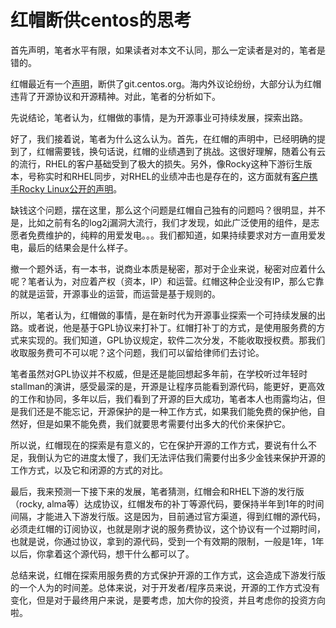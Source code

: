 # 红帽断供centos的思考

首先声明，笔者水平有限，如果读者对本文不认同，那么一定读者是对的，笔者是错的。

红帽最近有一个[声明](https://www.redhat.com/en/blog/red-hats-commitment-open-source-response-gitcentosorg-changes)，断供了git.centos.org。海内外议论纷纷，大部分认为红帽违背了开源协议和开源精神。对此，笔者的分析如下。

先说结论，笔者认为，红帽做的事情，是为开源事业可持续发展，探索出路。

好了，我们接着说，笔者为什么这么认为。首先，在红帽的声明中，已经明确的提到了，红帽需要钱，换句话说，红帽的业绩遇到了挑战。这很好理解，随着公有云的流行，RHEL的客户基础受到了极大的损失。另外，像Rocky这种下游衍生版本，号称实时和RHEL同步，对RHEL的业绩冲击也是存在的，这方面就有[客户携手Rocky Linux公开的声明](https://symphony.rakuten.com/newsroom/rakuten-symphony-and-ciq-bring-back-open-source-to-open-ran-deployments-with-rocky-linux)。

缺钱这个问题，摆在这里，那么这个问题是红帽自己独有的问题吗？很明显，并不是，比如之前有名的log2j漏洞大流行，我们才发现，如此广泛使用的组件，是志愿者免费维护的，纯粹的用爱发电。。。我们都知道，如果持续要求对方一直用爱发电，最后的结果会是什么样子。

撤一个题外话，有一本书，说商业本质是秘密，那对于企业来说，秘密对应着什么呢？笔者认为，对应着产权（资本，IP）和运营。红帽这种企业没有IP，那么它靠的就是运营，开源事业的运营，而运营是基于规则的。

所以，笔者认为，红帽做的事情，是在新时代为开源事业探索一个可持续发展的出路。或者说，他是基于GPL协议来打补丁。红帽打补丁的方式，是使用服务费的方式来实现的。我们知道，GPL协议规定，软件二次分发，不能收取授权费。那我们收取服务费可不可以呢？这个问题，我们可以留给律师们去讨论。

笔者虽然对GPL协议并不权威，但是还是能回想起多年前，在学校听过年轻时stallman的演讲，感受最深的是，开源是让程序员能看到源代码，能更好，更高效的工作和协同，多年以后，我们看到了开源的巨大成功，笔者本人也雨露均沾，但是我们还是不能忘记，开源保护的是一种工作方式，如果我们能免费的保护他，自然好，但是如果不能免费，我们就要思考需要付出多大的代价来保护它。

所以说，红帽现在的探索是有意义的，它在保护开源的工作方式，要说有什么不足，我倒认为它的进度太慢了，我们无法评估我们需要付出多少金钱来保护开源的工作方式，以及它和闭源的方式的对比。

最后，我来预测一下接下来的发展，笔者猜测，红帽会和RHEL下游的发行版（rocky, alma等）达成协议，红帽发布的补丁等源代码，要保持半年到1年的时间间隔，才能进入下游发行版。这是因为，目前通过官方渠道，得到红帽的源代码，必须走红帽的订阅协议，也就是刚才说的服务费协议，这个协议有一个过期时间，也就是说，你通过协议，拿到的源代码，受到一个有效期的限制，一般是1年，1年以后，你拿着这个源代码，想干什么都可以了。

总结来说，红帽在探索用服务费的方式保护开源的工作方式，这会造成下游发行版的一个人为的时间差。总体来说，对于开发者/程序员来说，开源的工作方式没有变化，但是对于最终用户来说，是要考虑，加大你的投资，并且考虑你的投资方向啦。
